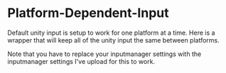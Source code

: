# Platform-Dependent-Input
Default unity input is setup to work for one platform at a time. Here is a wrapper that will keep all of the unity input the same between platforms.

Note that you have to replace your inputmanager settings with the inputmanager settings I've upload for this to work.
